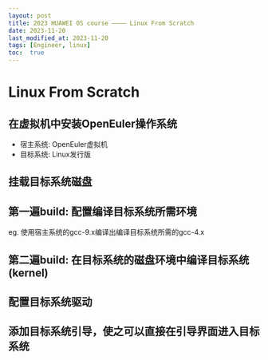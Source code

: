 ```yaml
---
layout: post
title: 2023 HUAWEI OS course ———— Linux From Scratch
date: 2023-11-20
last_modified_at: 2023-11-20
tags: [Engineer, linux]
toc:  true
---
```


# Linux From Scratch
## 在虚拟机中安装OpenEuler操作系统
- 宿主系统: OpenEuler虚拟机
- 目标系统: Linux发行版

## 挂载目标系统磁盘

## 第一遍build: 配置编译目标系统所需环境
eg. 使用宿主系统的gcc-9.x编译出编译目标系统所需的gcc-4.x

## 第二遍build: 在目标系统的磁盘环境中编译目标系统(kernel)

## 配置目标系统驱动

## 添加目标系统引导，使之可以直接在引导界面进入目标系统


